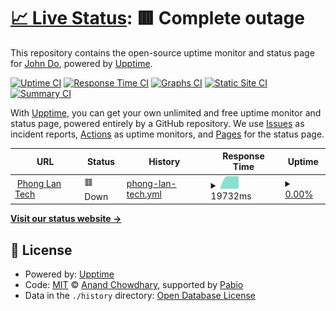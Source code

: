# [📈 Live Status](https://johndo100.github.io/upptime): <!--live status--> **🟥 Complete outage**

This repository contains the open-source uptime monitor and status page for [John Do](https://osaigon.com), powered by [Upptime](https://github.com/upptime/upptime).

[![Uptime CI](https://github.com/johndo100/upptime/workflows/Uptime%20CI/badge.svg)](https://github.com/johndo100/upptime/actions?query=workflow%3A%22Uptime+CI%22)
[![Response Time CI](https://github.com/johndo100/upptime/workflows/Response%20Time%20CI/badge.svg)](https://github.com/johndo100/upptime/actions?query=workflow%3A%22Response+Time+CI%22)
[![Graphs CI](https://github.com/johndo100/upptime/workflows/Graphs%20CI/badge.svg)](https://github.com/johndo100/upptime/actions?query=workflow%3A%22Graphs+CI%22)
[![Static Site CI](https://github.com/johndo100/upptime/workflows/Static%20Site%20CI/badge.svg)](https://github.com/johndo100/upptime/actions?query=workflow%3A%22Static+Site+CI%22)
[![Summary CI](https://github.com/johndo100/upptime/workflows/Summary%20CI/badge.svg)](https://github.com/johndo100/upptime/actions?query=workflow%3A%22Summary+CI%22)

With [Upptime](https://upptime.js.org), you can get your own unlimited and free uptime monitor and status page, powered entirely by a GitHub repository. We use [Issues](https://github.com/johndo100/upptime/issues) as incident reports, [Actions](https://github.com/johndo100/upptime/actions) as uptime monitors, and [Pages](https://johndo100.github.io/upptime) for the status page.

<!--start: status pages-->
<!-- This summary is generated by Upptime (https://github.com/upptime/upptime) -->
<!-- Do not edit this manually, your changes will be overwritten -->
<!-- prettier-ignore -->
| URL | Status | History | Response Time | Uptime |
| --- | ------ | ------- | ------------- | ------ |
| <img alt="" src="https://icons.duckduckgo.com/ip3/phonglan.vn.ico" height="13"> [Phong Lan Tech](https://phonglan.vn) | 🟥 Down | [phong-lan-tech.yml](https://github.com/johndo100/upptime/commits/HEAD/history/phong-lan-tech.yml) | <details><summary><img alt="Response time graph" src="./graphs/phong-lan-tech/response-time-week.png" height="20"> 19732ms</summary><br><a href="https://johndo100.github.io/upptime/history/phong-lan-tech"><img alt="Response time 2413" src="https://img.shields.io/endpoint?url=https%3A%2F%2Fraw.githubusercontent.com%2Fjohndo100%2Fupptime%2FHEAD%2Fapi%2Fphong-lan-tech%2Fresponse-time.json"></a><br><a href="https://johndo100.github.io/upptime/history/phong-lan-tech"><img alt="24-hour response time 19647" src="https://img.shields.io/endpoint?url=https%3A%2F%2Fraw.githubusercontent.com%2Fjohndo100%2Fupptime%2FHEAD%2Fapi%2Fphong-lan-tech%2Fresponse-time-day.json"></a><br><a href="https://johndo100.github.io/upptime/history/phong-lan-tech"><img alt="7-day response time 19732" src="https://img.shields.io/endpoint?url=https%3A%2F%2Fraw.githubusercontent.com%2Fjohndo100%2Fupptime%2FHEAD%2Fapi%2Fphong-lan-tech%2Fresponse-time-week.json"></a><br><a href="https://johndo100.github.io/upptime/history/phong-lan-tech"><img alt="30-day response time 19883" src="https://img.shields.io/endpoint?url=https%3A%2F%2Fraw.githubusercontent.com%2Fjohndo100%2Fupptime%2FHEAD%2Fapi%2Fphong-lan-tech%2Fresponse-time-month.json"></a><br><a href="https://johndo100.github.io/upptime/history/phong-lan-tech"><img alt="1-year response time 2413" src="https://img.shields.io/endpoint?url=https%3A%2F%2Fraw.githubusercontent.com%2Fjohndo100%2Fupptime%2FHEAD%2Fapi%2Fphong-lan-tech%2Fresponse-time-year.json"></a></details> | <details><summary><a href="https://johndo100.github.io/upptime/history/phong-lan-tech">0.00%</a></summary><a href="https://johndo100.github.io/upptime/history/phong-lan-tech"><img alt="All-time uptime 72.54%" src="https://img.shields.io/endpoint?url=https%3A%2F%2Fraw.githubusercontent.com%2Fjohndo100%2Fupptime%2FHEAD%2Fapi%2Fphong-lan-tech%2Fuptime.json"></a><br><a href="https://johndo100.github.io/upptime/history/phong-lan-tech"><img alt="24-hour uptime 0.00%" src="https://img.shields.io/endpoint?url=https%3A%2F%2Fraw.githubusercontent.com%2Fjohndo100%2Fupptime%2FHEAD%2Fapi%2Fphong-lan-tech%2Fuptime-day.json"></a><br><a href="https://johndo100.github.io/upptime/history/phong-lan-tech"><img alt="7-day uptime 0.00%" src="https://img.shields.io/endpoint?url=https%3A%2F%2Fraw.githubusercontent.com%2Fjohndo100%2Fupptime%2FHEAD%2Fapi%2Fphong-lan-tech%2Fuptime-week.json"></a><br><a href="https://johndo100.github.io/upptime/history/phong-lan-tech"><img alt="30-day uptime 0.00%" src="https://img.shields.io/endpoint?url=https%3A%2F%2Fraw.githubusercontent.com%2Fjohndo100%2Fupptime%2FHEAD%2Fapi%2Fphong-lan-tech%2Fuptime-month.json"></a><br><a href="https://johndo100.github.io/upptime/history/phong-lan-tech"><img alt="1-year uptime 72.54%" src="https://img.shields.io/endpoint?url=https%3A%2F%2Fraw.githubusercontent.com%2Fjohndo100%2Fupptime%2FHEAD%2Fapi%2Fphong-lan-tech%2Fuptime-year.json"></a></details>

<!--end: status pages-->

[**Visit our status website →**](https://johndo100.github.io/upptime)

## 📄 License

- Powered by: [Upptime](https://github.com/upptime/upptime)
- Code: [MIT](./LICENSE) © [Anand Chowdhary](https://anandchowdhary.com), supported by [Pabio](https://pabio.com)
- Data in the `./history` directory: [Open Database License](https://opendatacommons.org/licenses/odbl/1-0/)
